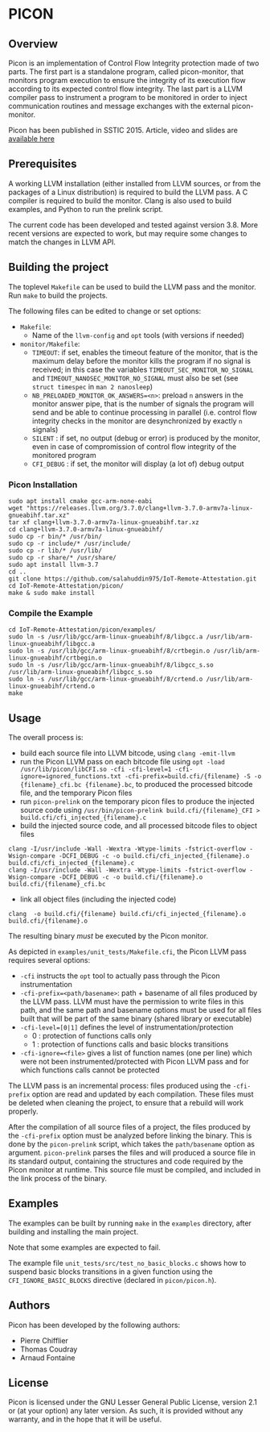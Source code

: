 # PICON

## Overview

Picon is an implementation of Control Flow Integrity protection made
of two parts. The first part is a standalone program, called
picon-monitor, that monitors program execution to ensure the integrity
of its execution flow according to its expected control flow
integrity. The last part is a LLVM compiler pass to instrument a
program to be monitored in order to inject communication routines and
message exchanges with the external picon-monitor.

Picon has been published in SSTIC 2015. Article, video and slides are
[available here](https://www.sstic.org/2015/presentation/control_flow_integrity_on_llvm_ir/)

## Prerequisites

A working LLVM installation (either installed from LLVM sources, or
from the packages of a Linux distribution) is required to build the
LLVM pass.  A C compiler is required to build the monitor.  Clang is
also used to build examples, and Python to run the prelink script.

The current code has been developed and tested against
version 3.8. More recent versions are expected to work, but may
require some changes to match the changes in LLVM API.

## Building the project

The toplevel `Makefile` can be used to build the LLVM pass and the
monitor.  Run `make` to build the projects.

The following files can be edited to change or set options:

* `Makefile`:
    * Name of the `llvm-config` and `opt` tools (with versions if
      needed)
* `monitor/Makefile`:
    * `TIMEOUT`: if set, enables the timeout feature of the monitor,
      that is the maximum delay before the monitor kills the program
      if no signal is received; in this case the variables
      `TIMEOUT_SEC_MONITOR_NO_SIGNAL` and
      `TIMEOUT_NANOSEC_MONITOR_NO_SIGNAL` must also be set (see
      `struct timespec` in `man 2 nanosleep`)
    * `NB_PRELOADED_MONITOR_OK_ANSWERS=<n>`: preload `n` answers in
      the monitor answer pipe, that is the number of signals the
      program will send and be able to continue processing in parallel
      (i.e. control flow integrity checks in the monitor are
      desynchronized by exactly `n` signals)
    * `SILENT` : if set, no output (debug or error) is produced by the
      monitor, even in case of compromission of control flow integrity
      of the monitored program
    * `CFI_DEBUG` : if set, the monitor will display (a lot of) debug
      output
### Picon Installation

```
sudo apt install cmake gcc-arm-none-eabi
wget "https://releases.llvm.org/3.7.0/clang+llvm-3.7.0-armv7a-linux-gnueabihf.tar.xz"
tar xf clang+llvm-3.7.0-armv7a-linux-gnueabihf.tar.xz
cd clang+llvm-3.7.0-armv7a-linux-gnueabihf/
sudo cp -r bin/* /usr/bin/
sudo cp -r include/* /usr/include/
sudo cp -r lib/* /usr/lib/
sudo cp -r share/* /usr/share/
sudo apt install llvm-3.7
cd ..
git clone https://github.com/salahuddin975/IoT-Remote-Attestation.git
cd IoT-Remote-Attestation/picon/
make & sudo make install
```

### Compile the Example

```
cd IoT-Remote-Attestation/picon/examples/
sudo ln -s /usr/lib/gcc/arm-linux-gnueabihf/8/libgcc.a /usr/lib/arm-linux-gnueabihf/libgcc.a
sudo ln -s /usr/lib/gcc/arm-linux-gnueabihf/8/crtbegin.o /usr/lib/arm-linux-gnueabihf/crtbegin.o
sudo ln -s /usr/lib/gcc/arm-linux-gnueabihf/8/libgcc_s.so /usr/lib/arm-linux-gnueabihf/libgcc_s.so
sudo ln -s /usr/lib/gcc/arm-linux-gnueabihf/8/crtend.o /usr/lib/arm-linux-gnueabihf/crtend.o
make
```

## Usage

The overall process is:

* build each source file into LLVM bitcode, using `clang -emit-llvm`
* run the Picon LLVM pass on each bitcode file using `opt -load /usr/lib/picon/libCFI.so -cfi -cfi-level=1 -cfi-ignore=ignored_functions.txt -cfi-prefix=build.cfi/{filename} -S -o {filename}_cfi.bc {filename}.bc`, to produced the
  processed bitcode file, and the temporary Picon files
* run `picon-prelink` on the temporary picon files to produce the
  injected source code using `/usr/bin/picon-prelink build.cfi/{filename}_CFI > build.cfi/cfi_injected_{filename}.c`
* build the injected source code, and all processed bitcode files to
  object files
  
```$xslt
clang -I/usr/include -Wall -Wextra -Wtype-limits -fstrict-overflow -Wsign-compare -DCFI_DEBUG -c -o build.cfi/cfi_injected_{filename}.o build.cfi/cfi_injected_{filename}.c
clang -I/usr/include -Wall -Wextra -Wtype-limits -fstrict-overflow -Wsign-compare -DCFI_DEBUG -c -o build.cfi/{filename}.o build.cfi/{filename}_cfi.bc
```

* link all object files (including the injected code)
```$xslt
clang  -o build.cfi/{filename} build.cfi/cfi_injected_{filename}.o build.cfi/{filename}.o
```



The resulting binary *must* be executed by the Picon monitor.

As depicted in `examples/unit_tests/Makefile.cfi`, the Picon LLVM pass
requires several options:

* `-cfi` instructs the `opt` tool to actually pass through the Picon
  instrumentation
* `-cfi-prefix=<path/basename>`: path + basename of all files produced
  by the LLVM pass. LLVM must have the permission to write files in this
  path, and the same path and basename options must be used for all
  files built that will be part of the same binary (shared library or
  executable)
* `-cfi-level=[0|1]` defines the level of instrumentation/protection
    * 0 : protection of functions calls only
    * 1 : protection of functions calls and basic blocks transitions
* `-cfi-ignore=<file>` gives a list of function names (one per line)
  which were not been instrumented/protected with Picon LLVM pass and
  for which functions calls cannot be protected

The LLVM pass is an incremental process: files produced using the
`-cfi-prefix` option are read and updated by each compilation. These
files must be deleted when cleaning the project, to ensure that a
rebuild will work properly.

After the compilation of all source files of a project, the files
produced by the `-cfi-prefix` option must be analyzed before linking the
binary. This is done by the `picon-prelink` script, which takes the
`path/basename` option as argument.
`picon-prelink` parses the files and will produced a source file in its
standard output, containing the structures and code required by the
Picon monitor at runtime. This source file must be compiled, and
included in the link process of the binary.


## Examples

The examples can be built by running `make` in the `examples`
directory, after building and installing the main project.

Note that some examples are expected to fail.

The example file `unit_tests/src/test_no_basic_blocks.c` shows how to
suspend basic blocks transitions in a given function using the
`CFI_IGNORE_BASIC_BLOCKS` directive (declared in `picon/picon.h`).

## Authors

Picon has been developed by the following authors:

* Pierre Chifflier
* Thomas Coudray
* Arnaud Fontaine

## License

Picon is licensed under the GNU Lesser General Public License,
version 2.1 or (at your option) any later version. As such, it is
provided without any warranty, and in the hope that it will be useful.

